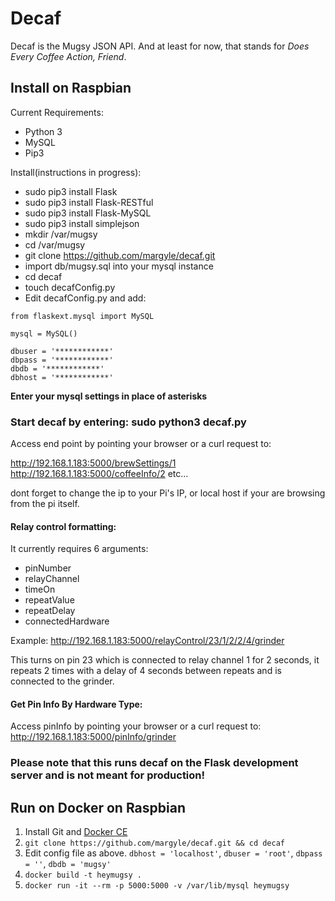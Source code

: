 # Decaf
Decaf is the Mugsy JSON API. And at least for now, that stands for *Does Every Coffee Action, Friend*. 

## Install on Raspbian

Current Requirements:

 - Python 3
 - MySQL
 - Pip3

Install(instructions in progress):

 - sudo pip3 install Flask
 - sudo pip3 install Flask-RESTful
 - sudo pip3 install Flask-MySQL
 - sudo pip3 install simplejson
 - mkdir /var/mugsy 
 - cd /var/mugsy
 - git clone https://github.com/margyle/decaf.git
 - import db/mugsy.sql into your mysql instance
 - cd decaf
 - touch decafConfig.py 
 - Edit decafConfig.py and add:
   
```
from flaskext.mysql import MySQL  

mysql = MySQL()

dbuser = '************' 
dbpass = '************' 
dbdb = '************'
dbhost = '************'
```
**Enter your mysql settings in place of asterisks**

### Start decaf by entering: sudo python3 decaf.py


 Access end point by pointing your browser or a curl request to: 
 
 http://192.168.1.183:5000/brewSettings/1 
 http://192.168.1.183:5000/coffeeInfo/2
 etc...
 
 dont forget to change the ip to your Pi's IP, or local host if your are browsing from the pi itself.

#### Relay control formatting:

It currently requires 6 arguments:
* pinNumber
* relayChannel
* timeOn
* repeatValue
* repeatDelay
* connectedHardware

Example:
http://192.168.1.183:5000/relayControl/23/1/2/2/4/grinder

This turns on pin 23 which is connected to relay channel 1 for 2 seconds, it repeats 2 times with a delay of 4 seconds between repeats and is connected to the grinder.

#### Get Pin Info By Hardware Type:
Access pinInfo by pointing your browser or a curl request to: 
http://192.168.1.183:5000/pinInfo/grinder


 ### Please note that this runs decaf on the Flask development server and is not meant for production!

## Run on Docker on Raspbian

1. Install Git and [Docker CE](https://docs.docker.com/install/linux/docker-ce/ubuntu/#install-using-the-convenience-script)
2. `git clone https://github.com/margyle/decaf.git && cd decaf`
3. Edit config file as above. `dbhost = 'localhost'`, `dbuser = 'root'`, `dbpass = ''`, `dbdb = 'mugsy'`
4. `docker build -t heymugsy .`
5. `docker run -it --rm -p 5000:5000 -v /var/lib/mysql heymugsy`

